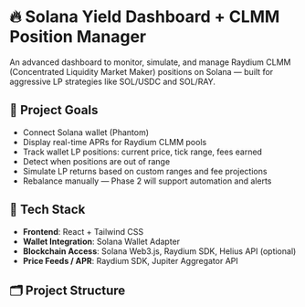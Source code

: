 # 🔥 Solana Yield Dashboard + CLMM Position Manager

An advanced dashboard to monitor, simulate, and manage Raydium CLMM (Concentrated Liquidity Market Maker) positions on Solana — built for aggressive LP strategies like SOL/USDC and SOL/RAY.

## 🎯 Project Goals

- Connect Solana wallet (Phantom)
- Display real-time APRs for Raydium CLMM pools
- Track wallet LP positions: current price, tick range, fees earned
- Detect when positions are out of range
- Simulate LP returns based on custom ranges and fee projections
- Rebalance manually — Phase 2 will support automation and alerts

## 🧱 Tech Stack

- **Frontend**: React + Tailwind CSS
- **Wallet Integration**: Solana Wallet Adapter
- **Blockchain Access**: Solana Web3.js, Raydium SDK, Helius API (optional)
- **Price Feeds / APR**: Raydium SDK, Jupiter Aggregator API

## 🗂 Project Structure

